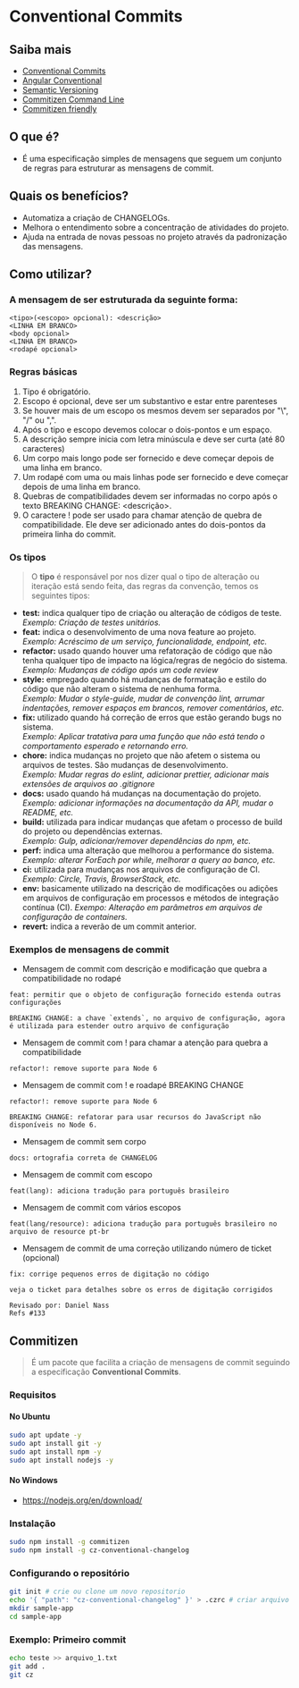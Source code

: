 # Conventional Commits
## Saiba mais
- [Conventional Commits](https://www.conventionalcommits.org/pt-br/v1.0.0/)
- [Angular Conventional](https://github.com/angular/angular/blob/22b96b9/CONTRIBUTING.md#-commit-message-guidelines)
- [Semantic Versioning](https://semver.org/lang/pt-BR/)
- [Commitizen Command Line](https://github.com/commitizen/cz-cli)
- [Commitizen friendly](http://commitizen.github.io/cz-cli/)

## O que é?
- É uma especificação simples de mensagens que seguem um conjunto de regras para estruturar as mensagens de commit.

## Quais os benefícios?
- Automatiza a criação de CHANGELOGs.
- Melhora o entendimento sobre a concentração de atividades do projeto.
- Ajuda na entrada de novas pessoas no projeto através da padronização das mensagens.

## Como utilizar?
### A mensagem de ser estruturada da seguinte forma:

```
<tipo>(<escopo> opcional): <descrição>
<LINHA EM BRANCO>
<body opcional>
<LINHA EM BRANCO>
<rodapé opcional>
```

### Regras básicas
1. Tipo é obrigatório.
2. Escopo é opcional, deve ser um substantivo e estar entre parenteses
3. Se houver mais de um escopo os mesmos devem ser separados por "\\", "/" ou ",".
4. Após o tipo e escopo devemos colocar o dois-pontos e um espaço.
5. A descrição sempre inicia com letra minúscula e deve ser curta (até 80 caracteres)
6. Um corpo mais longo pode ser fornecido e deve começar depois de uma linha em branco.
7. Um rodapé com uma ou mais linhas pode ser fornecido e deve começar depois de uma linha em branco.
8. Quebras de compatibilidades devem ser informadas no corpo após o texto BREAKING CHANGE: <descrição>.
9. O caractere ! pode ser usado para chamar atenção de quebra de compatibilidade. Ele deve ser adicionado antes do dois-pontos da primeira linha do commit.

### Os tipos
> O **tipo** é responsável por nos dizer qual o tipo de alteração ou iteração está sendo feita, das regras da convenção, temos os seguintes tipos:

- **test:** indica qualquer tipo de criação ou alteração de códigos de teste.<br>
_Exemplo: Criação de testes unitários._
- **feat:** indica o desenvolvimento de uma nova feature ao projeto.<br>
_Exemplo: Acréscimo de um serviço, funcionalidade, endpoint, etc._
- **refactor:** usado quando houver uma refatoração de código que não tenha qualquer tipo de impacto na lógica/regras de negócio do sistema.<br>
_Exemplo: Mudanças de código após um code review_
- **style:** empregado quando há mudanças de formatação e estilo do código que não alteram o sistema de nenhuma forma.<br>
_Exemplo: Mudar o style-guide, mudar de convenção lint, arrumar indentações, remover espaços em brancos, remover comentários, etc._
- **fix:** utilizado quando há correção de erros que estão gerando bugs no sistema.<br>
_Exemplo: Aplicar tratativa para uma função que não está tendo o comportamento esperado e retornando erro._
- **chore:** indica mudanças no projeto que não afetem o sistema ou arquivos de testes. São mudanças de desenvolvimento.<br>
_Exemplo: Mudar regras do eslint, adicionar prettier, adicionar mais extensões de arquivos ao .gitignore_
- **docs:** usado quando há mudanças na documentação do projeto.<br>
_Exemplo: adicionar informações na documentação da API, mudar o README, etc._
- **build:** utilizada para indicar mudanças que afetam o processo de build do projeto ou dependências externas.<br>
_Exemplo: Gulp, adicionar/remover dependências do npm, etc._
- **perf:** indica uma alteração que melhorou a performance do sistema.<br>
_Exemplo: alterar ForEach por while, melhorar a query ao banco, etc._
- **ci:** utilizada para mudanças nos arquivos de configuração de CI.<br>
_Exemplo: Circle, Travis, BrowserStack, etc._
- **env:** basicamente utilizado na descrição de modificações ou adições em arquivos de configuração em processos e métodos de integração contínua (CI).
_Exempo: Alteração em parâmetros em arquivos de configuração de containers._
- **revert:** indica a reverão de um commit anterior.<br>

### Exemplos de mensagens de commit

- Mensagem de commit com descrição e modificação que quebra a compatibilidade no rodapé
```
feat: permitir que o objeto de configuração fornecido estenda outras configurações

BREAKING CHANGE: a chave `extends`, no arquivo de configuração, agora é utilizada para estender outro arquivo de configuração
```

- Mensagem de commit com ! para chamar a atenção para quebra a compatibilidade
```
refactor!: remove suporte para Node 6
```

- Mensagem de commit com ! e roadapé BREAKING CHANGE
```
refactor!: remove suporte para Node 6

BREAKING CHANGE: refatorar para usar recursos do JavaScript não disponíveis no Node 6.
```

- Mensagem de commit sem corpo
```
docs: ortografia correta de CHANGELOG
```

- Mensagem de commit com escopo
```
feat(lang): adiciona tradução para português brasileiro
```

- Mensagem de commit com vários escopos
```
feat(lang/resource): adiciona tradução para português brasileiro no arquivo de resource pt-br
```

- Mensagem de commit de uma correção utilizando número de ticket (opcional)
```
fix: corrige pequenos erros de digitação no código

veja o ticket para detalhes sobre os erros de digitação corrigidos

Revisado por: Daniel Nass
Refs #133
```

## Commitizen
> É um pacote que facilita a criação de mensagens de commit seguindo a especificação **Conventional Commits**.

### Requisitos
#### No Ubuntu
```sh
sudo apt update -y
sudo apt install git -y
sudo apt install npm -y
sudo apt install nodejs -y
```
#### No Windows
- https://nodejs.org/en/download/

### Instalação
```sh
sudo npm install -g commitizen
sudo npm install -g cz-conventional-changelog
```

### Configurando o repositório
```sh
git init # crie ou clone um novo repositorio
echo '{ "path": "cz-conventional-changelog" }' > .czrc # criar arquivo na raiz do projeto
mkdir sample-app
cd sample-app
```

### Exemplo: Primeiro commit
```sh
echo teste >> arquivo_1.txt
git add .
git cz
```
